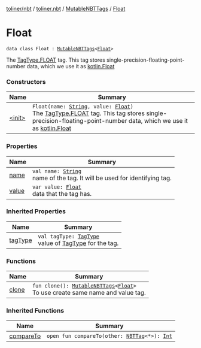 [toliner/nbt](../../../index.md) / [toliner.nbt](../../index.md) / [MutableNBTTags](../index.md) / [Float](./index.md)

# Float

`data class Float : `[`MutableNBTTags`](../index.md)`<`[`Float`](https://kotlinlang.org/api/latest/jvm/stdlib/kotlin/-float/index.html)`>`

The [TagType.FLOAT](../../-tag-type/-f-l-o-a-t.md) tag.
This tag stores single-precision-floating-point-number data, which we use it as [kotlin.Float](https://kotlinlang.org/api/latest/jvm/stdlib/kotlin/-float/index.html)

### Constructors

| Name | Summary |
|---|---|
| [&lt;init&gt;](-init-.md) | `Float(name: `[`String`](https://kotlinlang.org/api/latest/jvm/stdlib/kotlin/-string/index.html)`, value: `[`Float`](https://kotlinlang.org/api/latest/jvm/stdlib/kotlin/-float/index.html)`)`<br>The [TagType.FLOAT](../../-tag-type/-f-l-o-a-t.md) tag. This tag stores single-precision-floating-point-number data, which we use it as [kotlin.Float](https://kotlinlang.org/api/latest/jvm/stdlib/kotlin/-float/index.html) |

### Properties

| Name | Summary |
|---|---|
| [name](name.md) | `val name: `[`String`](https://kotlinlang.org/api/latest/jvm/stdlib/kotlin/-string/index.html)<br>name of the tag. It will be used for identifying tag. |
| [value](value.md) | `var value: `[`Float`](https://kotlinlang.org/api/latest/jvm/stdlib/kotlin/-float/index.html)<br>data that the tag has. |

### Inherited Properties

| Name | Summary |
|---|---|
| [tagType](../tag-type.md) | `val tagType: `[`TagType`](../../-tag-type/index.md)<br>value of [TagType](../../-tag-type/index.md) for the tag. |

### Functions

| Name | Summary |
|---|---|
| [clone](clone.md) | `fun clone(): `[`MutableNBTTags`](../index.md)`<`[`Float`](https://kotlinlang.org/api/latest/jvm/stdlib/kotlin/-float/index.html)`>`<br>To use create same name and value tag. |

### Inherited Functions

| Name | Summary |
|---|---|
| [compareTo](../compare-to.md) | `open fun compareTo(other: `[`NBTTag`](../../-n-b-t-tag/index.md)`<*>): `[`Int`](https://kotlinlang.org/api/latest/jvm/stdlib/kotlin/-int/index.html) |
